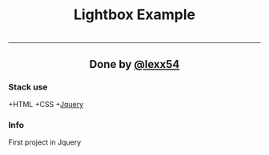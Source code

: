 <h1 align="center">Lightbox Example<h1>
<hr>
  
<h2 align="center">Done by <a href="htpps://www.github.com/lexx54">@lexx54</a></h2>

### Stack use

+HTML
+CSS 
+[Jquery](https://jquery.com)


### Info

First project in Jquery
